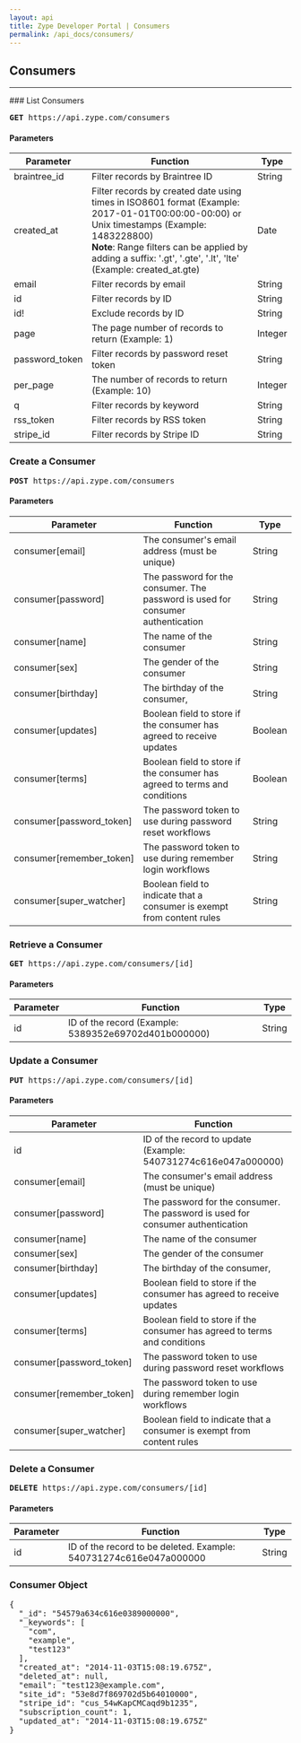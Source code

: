 ```yaml
---
layout: api
title: Zype Developer Portal | Consumers
permalink: /api_docs/consumers/
---
```


## Consumers
<hr />
### List Consumers
<pre>
<b>GET</b> https://api.zype.com/consumers
</pre>

#### Parameters

Parameter | Function | Type
--------- | -------- | ----
braintree_id | Filter records by Braintree ID | String
created_at | Filter records by created date using times in ISO8601 format (Example: 2017-01-01T00:00:00-00:00) or Unix timestamps (Example: 1483228800) <br />**Note**: Range filters can be applied by adding a suffix: '.gt', '.gte', '.lt', 'lte' (Example: created_at.gte) | Date
email     | Filter records by email | String
id        | Filter records by ID | String
id!       | Exclude records by ID | String
page      | The page number of records to return (Example: 1) | Integer
password_token | Filter records by password reset token | String
per_page  | The number of records to return (Example: 10) | Integer
q         | Filter records by keyword | String
rss_token | Filter records by RSS token | String
stripe_id | Filter records by Stripe ID | String

### Create a Consumer
<pre><b>POST</b> https://api.zype.com/consumers
</pre>

#### Parameters

Parameter | Function | Type
--------- | -------- | ----
consumer[email] | The consumer's email address (must be unique) | String
consumer[password] | The password for the consumer. The password is used for consumer authentication | String
consumer[name] | The name of the consumer | String
consumer[sex] | The gender of the consumer | String
consumer[birthday] | The birthday of the consumer, | String
consumer[updates] | Boolean field to store if the consumer has agreed to receive updates | Boolean
consumer[terms] | Boolean field to store if the consumer has agreed to terms and conditions | Boolean
consumer[password_token] | The password token to use during password reset workflows | String
consumer[remember_token] | The password token to use during remember login workflows | String
consumer[super_watcher] | Boolean field to indicate that a consumer is exempt from content rules | String

### Retrieve a Consumer
<pre><b>GET</b> https://api.zype.com/consumers/[id]
</pre>

#### Parameters

Parameter | Function | Type
--------- | -------- | ----
id        | ID of the record (Example: 5389352e69702d401b000000) | String

### Update a Consumer
<pre><b>PUT</b> https://api.zype.com/consumers/[id]</pre>

#### Parameters

Parameter | Function | Type
--------- | -------- | ----
id | ID of the record to update (Example: 540731274c616e047a000000) | String
consumer[email] | The consumer's email address (must be unique) | String
consumer[password] | The password for the consumer. The password is used for consumer authentication | String
consumer[name] | The name of the consumer | String
consumer[sex] | The gender of the consumer | String
consumer[birthday] | The birthday of the consumer, | String
consumer[updates] | Boolean field to store if the consumer has agreed to receive updates | Boolean
consumer[terms] | Boolean field to store if the consumer has agreed to terms and conditions | Boolean
consumer[password_token] | The password token to use during password reset workflows | String
consumer[remember_token] | The password token to use during remember login workflows | String
consumer[super_watcher] | Boolean field to indicate that a consumer is exempt from content rules | String

### Delete a Consumer
<pre><b>DELETE</b> https://api.zype.com/consumers/[id]
</pre>

#### Parameters

Parameter | Function | Type
--------- | -------- | ----
id | ID of the record to be deleted. Example: 540731274c616e047a000000 | String

### Consumer Object

<pre>
{
  "_id": "54579a634c616e0389000000",
  "_keywords": [
    "com",
    "example",
    "test123"
  ],
  "created_at": "2014-11-03T15:08:19.675Z",
  "deleted_at": null,
  "email": "test123@example.com",
  "site_id": "53e8d7f869702d5b64010000",
  "stripe_id": "cus_54wKapCMCaqd9b1235",
  "subscription_count": 1,
  "updated_at": "2014-11-03T15:08:19.675Z"
}
</pre>
